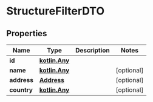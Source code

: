 # StructureFilterDTO

## Properties
Name | Type | Description | Notes
------------ | ------------- | ------------- | -------------
**id** | [**kotlin.Any**](.md) |  | 
**name** | [**kotlin.Any**](.md) |  |  [optional]
**address** | [**Address**](Address.md) |  |  [optional]
**country** | [**kotlin.Any**](.md) |  |  [optional]
